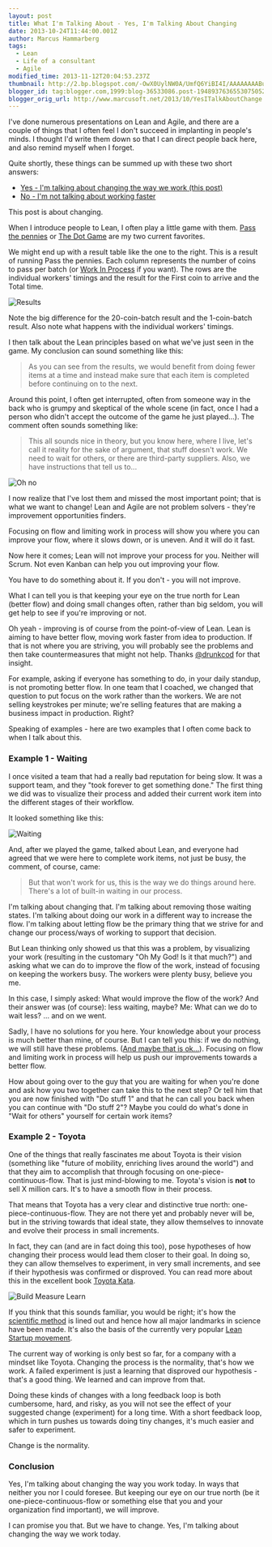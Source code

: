 ```yaml
---
layout: post
title: What I'm Talking About - Yes, I'm Talking About Changing
date: 2013-10-24T11:44:00.001Z
author: Marcus Hammarberg
tags:
  - Lean
  - Life of a consultant
  - Agile
modified_time: 2013-11-12T20:04:53.237Z
thumbnail: http://2.bp.blogspot.com/-OwX0UylNW0A/UmfQ6YiBI4I/AAAAAAAABu0/BB4Rc9-tVR4/s72-c/results_pass_the_pennies.png
blogger_id: tag:blogger.com,1999:blog-36533086.post-1948937636553075052
blogger_orig_url: http://www.marcusoft.net/2013/10/YesITalkAboutChange.html
---
```


I've done numerous presentations on Lean and Agile, and there are a couple of things that I often feel I don't succeed in implanting in people's minds. I thought I'd write them down so that I can direct people back here, and also remind myself when I forget.

Quite shortly, these things can be summed up with these two short answers:

- [Yes - I'm talking about changing the way we work (this post)](http://www.marcusoft.net/2013/10/YesITalkAboutChange.html)
- [No - I'm not talking about working faster](http://www.marcusoft.net/2013/11/NoIDontMeanWorkFaster.html)

This post is about changing.

When I introduce people to Lean, I often play a little game with them. [Pass the pennies](http://blog.crisp.se/2008/09/08/mattiasskarin/1220882915232) or [The Dot Game](http://www.netobjectives.com/resources/articles/the-dot-game) are my two current favorites.

We might end up with a result table like the one to the right. This is a result of running Pass the pennies. Each column represents the number of coins to pass per batch (or [Work In Process](http://en.wikipedia.org/wiki/Work_in_process) if you want). The rows are the individual workers' timings and the result for the First coin to arrive and the Total time.

![Results](http://2.bp.blogspot.com/-OwX0UylNW0A/UmfQ6YiBI4I/AAAAAAAABu0/BB4Rc9-tVR4/s200/results_pass_the_pennies.png)

Note the big difference for the 20-coin-batch result and the 1-coin-batch result. Also note what happens with the individual workers' timings.

I then talk about the Lean principles based on what we've just seen in the game. My conclusion can sound something like this:

> As you can see from the results, we would benefit from doing fewer items at a time and instead make sure that each item is completed before continuing on to the next.

Around this point, I often get interrupted, often from someone way in the back who is grumpy and skeptical of the whole scene (in fact, once I had a person who didn't accept the outcome of the game he just played...). The comment often sounds something like:

> This all sounds nice in theory, but you know here, where I live, let's call it reality for the sake of argument, that stuff doesn't work. We need to wait for others, or there are third-party suppliers. Also, we have instructions that tell us to...

![Oh no](http://1.bp.blogspot.com/-fSfvsHOuNjQ/UmfUSr9s5VI/AAAAAAAABu4/xk4Y1Um9p0I/s200/ohno.png)

I now realize that I've lost them and missed the most important point; that is what we want to change! Lean and Agile are not problem solvers - they're improvement opportunities finders.

Focusing on flow and limiting work in process will show you where you can improve your flow, where it slows down, or is uneven. And it will do it fast.

Now here it comes; Lean will not improve your process for you. Neither will Scrum. Not even Kanban can help you out improving your flow.

You have to do something about it. If you don't - you will not improve.

What I can tell you is that keeping your eye on the true north for Lean (better flow) and doing small changes often, rather than big seldom, you will get help to see if you're improving or not.

Oh yeah - improving is of course from the point-of-view of Lean. Lean is aiming to have better flow, moving work faster from idea to production. If that is not where you are striving, you will probably see the problems and then take countermeasures that might not help. Thanks [@drunkcod](https://twitter.com/@drunkcod) for that insight.

For example, asking if everyone has something to do, in your daily standup, is not promoting better flow. In one team that I coached, we changed that question to put focus on the work rather than the workers. We are not selling keystrokes per minute; we're selling features that are making a business impact in production. Right?

Speaking of examples - here are two examples that I often come back to when I talk about this.

### Example 1 - Waiting

I once visited a team that had a really bad reputation for being slow. It was a support team, and they "took forever to get something done." The first thing we did was to visualize their process and added their current work item into the different stages of their workflow.

It looked something like this:

![Waiting](http://1.bp.blogspot.com/-skVSJRvw5PQ/UmjQxW9vyRI/AAAAAAAABvI/_SZwIVBKNW4/s400/Screen+Shot+2013-10-24+at+09.47.43+.png)

And, after we played the game, talked about Lean, and everyone had agreed that we were here to complete work items, not just be busy, the comment, of course, came:

> But that won't work for us, this is the way we do things around here. There's a lot of built-in waiting in our process.

I'm talking about changing that. I'm talking about removing those waiting states. I'm talking about doing our work in a different way to increase the flow. I'm talking about letting flow be the primary thing that we strive for and change our process/ways of working to support that decision.

But Lean thinking only showed us that this was a problem, by visualizing your work (resulting in the customary "Oh My God! Is it that much?") and asking what we can do to improve the flow of the work, instead of focusing on keeping the workers busy. The workers were plenty busy, believe you me.

In this case, I simply asked: What would improve the flow of the work? And their answer was (of course): less waiting, maybe?
Me: What can we do to wait less?
... and on we went.

Sadly, I have no solutions for you here. Your knowledge about your process is much better than mine, of course. But I can tell you this: if we do nothing, we will still have these problems. ([And maybe that is ok...](http://www.marcusoft.net/2012/10/agilechangetop51.html)). Focusing on flow and limiting work in process will help us push our improvements towards a better flow.

How about going over to the guy that you are waiting for when you're done and ask how you two together can take this to the next step? Or tell him that you are now finished with "Do stuff 1" and that he can call you back when you can continue with "Do stuff 2"? Maybe you could do what's done in "Wait for others" yourself for certain work items?

### Example 2 - Toyota

One of the things that really fascinates me about Toyota is their vision (something like "future of mobility, enriching lives around the world") and that they aim to accomplish that through focusing on one-piece-continuous-flow. That is just mind-blowing to me. Toyota's vision is **not** to sell X million cars. It's to have a smooth flow in their process.

That means that Toyota has a very clear and distinctive true north: one-piece-continuous-flow. They are not there yet and probably never will be, but in the striving towards that ideal state, they allow themselves to innovate and evolve their process in small increments.

In fact, they can (and are in fact doing this too), pose hypotheses of how changing their process would lead them closer to their goal. In doing so, they can allow themselves to experiment, in very small increments, and see if their hypothesis was confirmed or disproved. You can read more about this in the excellent book [Toyota Kata](http://www-personal.umich.edu/~mrother/Homepage.html).

![Build Measure Learn](http://4.bp.blogspot.com/-Dz-S3gae76c/UmkAFJ0V_QI/AAAAAAAABvY/PqqZv4F0Lro/s200/buildmeasurelearn.png)

If you think that this sounds familiar, you would be right; it's how the [scientific method](http://en.wikipedia.org/wiki/Scientific_method) is lined out and hence how all major landmarks in science have been made. It's also the basis of the currently very popular [Lean Startup movement](http://theleanstartup.com/).

The current way of working is only best so far, for a company with a mindset like Toyota. Changing the process is the normality, that's how we work. A failed experiment is just a learning that disproved our hypothesis - that's a good thing. We learned and can improve from that.

Doing these kinds of changes with a long feedback loop is both cumbersome, hard, and risky, as you will not see the effect of your suggested change (experiment) for a long time. With a short feedback loop, which in turn pushes us towards doing tiny changes, it's much easier and safer to experiment.

Change is the normality.

### Conclusion

Yes, I'm talking about changing the way you work today. In ways that neither you nor I could foresee. But keeping our eye on our true north (be it one-piece-continuous-flow or something else that you and your organization find important), we will improve.

I can promise you that. But we have to change. Yes, I'm talking about changing the way we work today.
